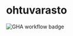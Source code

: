 # ohtuvarasto

![GHA workflow badge](https://github.com/realclever/ohtuvarasto/workflows/CI/badge.svg)